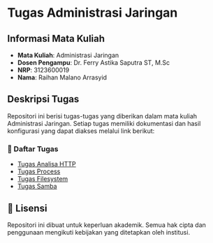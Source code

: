# Tugas Administrasi Jaringan

## Informasi Mata Kuliah
- **Mata Kuliah**: Administrasi Jaringan
- **Dosen Pengampu**: Dr. Ferry Astika Saputra ST, M.Sc
- **NRP**: 3123600019
- **Nama**: Raihan Malano Arrasyid

## Deskripsi Tugas
Repositori ini berisi tugas-tugas yang diberikan dalam mata kuliah Administrasi Jaringan. Setiap tugas memiliki dokumentasi dan hasil konfigurasi yang dapat diakses melalui link berikut:

### 📂 Daftar Tugas
- [Tugas Analisa HTTP](/Tugas_Analisa_HTTP/Analisa.md)
- [Tugas Process](/Tugas_Process/Tugas.md)
- [Tugas Filesystem](/Tugas_Filesystem/Filesystem.md)
- [Tugas Samba](/Tugas_Samba/Laporansamba.md)

## 📄 Lisensi
Repositori ini dibuat untuk keperluan akademik. Semua hak cipta dan penggunaan mengikuti kebijakan yang ditetapkan oleh institusi.
